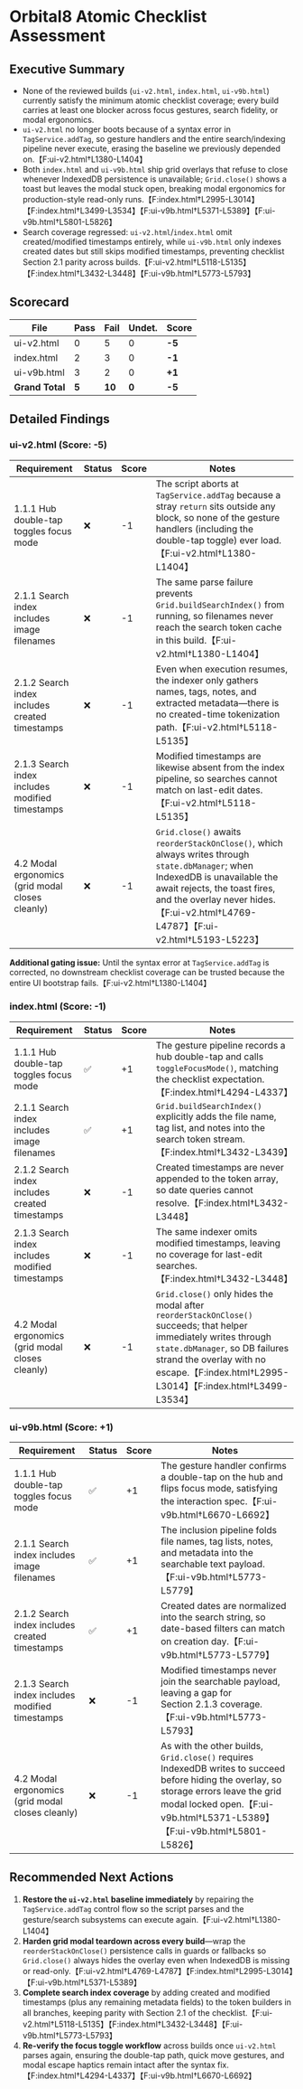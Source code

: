 # Orbital8 Atomic Checklist Assessment

## Executive Summary
- None of the reviewed builds (`ui-v2.html`, `index.html`, `ui-v9b.html`) currently satisfy the minimum atomic checklist coverage; every build carries at least one blocker across focus gestures, search fidelity, or modal ergonomics.
- `ui-v2.html` no longer boots because of a syntax error in `TagService.addTag`, so gesture handlers and the entire search/indexing pipeline never execute, erasing the baseline we previously depended on.【F:ui-v2.html†L1380-L1404】
- Both `index.html` and `ui-v9b.html` ship grid overlays that refuse to close whenever IndexedDB persistence is unavailable; `Grid.close()` shows a toast but leaves the modal stuck open, breaking modal ergonomics for production-style read-only runs.【F:index.html†L2995-L3014】【F:index.html†L3499-L3534】【F:ui-v9b.html†L5371-L5389】【F:ui-v9b.html†L5801-L5826】
- Search coverage regressed: `ui-v2.html`/`index.html` omit created/modified timestamps entirely, while `ui-v9b.html` only indexes created dates but still skips modified timestamps, preventing checklist Section 2.1 parity across builds.【F:ui-v2.html†L5118-L5135】【F:index.html†L3432-L3448】【F:ui-v9b.html†L5773-L5793】

## Scorecard
| File | Pass | Fail | Undet. | Score |
|------|------|------|--------|-------|
| ui-v2.html | 0 | 5 | 0 | **-5** |
| index.html | 2 | 3 | 0 | **-1** |
| ui-v9b.html | 3 | 2 | 0 | **+1** |
| **Grand Total** | **5** | **10** | **0** | **-5** |

## Detailed Findings

### ui-v2.html (Score: -5)
| Requirement | Status | Score | Notes |
|-------------|--------|-------|-------|
| 1.1.1 Hub double-tap toggles focus mode | ❌ | -1 | The script aborts at `TagService.addTag` because a stray `return` sits outside any block, so none of the gesture handlers (including the double-tap toggle) ever load.【F:ui-v2.html†L1380-L1404】 |
| 2.1.1 Search index includes image filenames | ❌ | -1 | The same parse failure prevents `Grid.buildSearchIndex()` from running, so filenames never reach the search token cache in this build.【F:ui-v2.html†L1380-L1404】 |
| 2.1.2 Search index includes created timestamps | ❌ | -1 | Even when execution resumes, the indexer only gathers names, tags, notes, and extracted metadata—there is no created-time tokenization path.【F:ui-v2.html†L5118-L5135】 |
| 2.1.3 Search index includes modified timestamps | ❌ | -1 | Modified timestamps are likewise absent from the index pipeline, so searches cannot match on last-edit dates.【F:ui-v2.html†L5118-L5135】 |
| 4.2 Modal ergonomics (grid modal closes cleanly) | ❌ | -1 | `Grid.close()` awaits `reorderStackOnClose()`, which always writes through `state.dbManager`; when IndexedDB is unavailable the await rejects, the toast fires, and the overlay never hides.【F:ui-v2.html†L4769-L4787】【F:ui-v2.html†L5193-L5223】 |

**Additional gating issue:** Until the syntax error at `TagService.addTag` is corrected, no downstream checklist coverage can be trusted because the entire UI bootstrap fails.【F:ui-v2.html†L1380-L1404】

### index.html (Score: -1)
| Requirement | Status | Score | Notes |
|-------------|--------|-------|-------|
| 1.1.1 Hub double-tap toggles focus mode | ✅ | +1 | The gesture pipeline records a hub double-tap and calls `toggleFocusMode()`, matching the checklist expectation.【F:index.html†L4294-L4337】 |
| 2.1.1 Search index includes image filenames | ✅ | +1 | `Grid.buildSearchIndex()` explicitly adds the file name, tag list, and notes into the search token stream.【F:index.html†L3432-L3439】 |
| 2.1.2 Search index includes created timestamps | ❌ | -1 | Created timestamps are never appended to the token array, so date queries cannot resolve.【F:index.html†L3432-L3448】 |
| 2.1.3 Search index includes modified timestamps | ❌ | -1 | The same indexer omits modified timestamps, leaving no coverage for last-edit searches.【F:index.html†L3432-L3448】 |
| 4.2 Modal ergonomics (grid modal closes cleanly) | ❌ | -1 | `Grid.close()` only hides the modal after `reorderStackOnClose()` succeeds; that helper immediately writes through `state.dbManager`, so DB failures strand the overlay with no escape.【F:index.html†L2995-L3014】【F:index.html†L3499-L3534】 |

### ui-v9b.html (Score: +1)
| Requirement | Status | Score | Notes |
|-------------|--------|-------|-------|
| 1.1.1 Hub double-tap toggles focus mode | ✅ | +1 | The gesture handler confirms a double-tap on the hub and flips focus mode, satisfying the interaction spec.【F:ui-v9b.html†L6670-L6692】 |
| 2.1.1 Search index includes image filenames | ✅ | +1 | The inclusion pipeline folds file names, tag lists, notes, and metadata into the searchable text payload.【F:ui-v9b.html†L5773-L5779】 |
| 2.1.2 Search index includes created timestamps | ✅ | +1 | Created dates are normalized into the search string, so date-based filters can match on creation day.【F:ui-v9b.html†L5773-L5779】 |
| 2.1.3 Search index includes modified timestamps | ❌ | -1 | Modified timestamps never join the searchable payload, leaving a gap for Section 2.1.3 coverage.【F:ui-v9b.html†L5773-L5793】 |
| 4.2 Modal ergonomics (grid modal closes cleanly) | ❌ | -1 | As with the other builds, `Grid.close()` requires IndexedDB writes to succeed before hiding the overlay, so storage errors leave the grid modal locked open.【F:ui-v9b.html†L5371-L5389】【F:ui-v9b.html†L5801-L5826】 |

## Recommended Next Actions
1. **Restore the `ui-v2.html` baseline immediately** by repairing the `TagService.addTag` control flow so the script parses and the gesture/search subsystems can execute again.【F:ui-v2.html†L1380-L1404】
2. **Harden grid modal teardown across every build**—wrap the `reorderStackOnClose()` persistence calls in guards or fallbacks so `Grid.close()` always hides the overlay even when IndexedDB is missing or read-only.【F:ui-v2.html†L4769-L4787】【F:index.html†L2995-L3014】【F:ui-v9b.html†L5371-L5389】
3. **Complete search index coverage** by adding created and modified timestamps (plus any remaining metadata fields) to the token builders in all branches, keeping parity with Section 2.1 of the checklist.【F:ui-v2.html†L5118-L5135】【F:index.html†L3432-L3448】【F:ui-v9b.html†L5773-L5793】
4. **Re-verify the focus toggle workflow** across builds once `ui-v2.html` parses again, ensuring the double-tap path, quick move gestures, and modal escape haptics remain intact after the syntax fix.【F:index.html†L4294-L4337】【F:ui-v9b.html†L6670-L6692】
